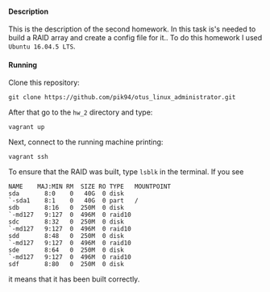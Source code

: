 #### Description
This is the description of the second homework. In this task is's needed to build 
a RAID array and create a config file for it..
To do this homework I used ```Ubuntu 16.04.5 LTS```.

#### Running
Clone this repository:
```shell script
git clone https://github.com/pik94/otus_linux_administrator.git
```
After that go to the ```hw_2``` directory and type:
```shell script
vagrant up
```
Next, connect to the running machine printing:
```shell script
vagrant ssh
```
To ensure that the RAID was built, type ```lsblk``` in the terminal. If you see
```shell script
NAME    MAJ:MIN RM  SIZE RO TYPE   MOUNTPOINT
sda       8:0    0   40G  0 disk   
`-sda1    8:1    0   40G  0 part   /
sdb       8:16   0  250M  0 disk   
`-md127   9:127  0  496M  0 raid10 
sdc       8:32   0  250M  0 disk   
`-md127   9:127  0  496M  0 raid10 
sdd       8:48   0  250M  0 disk   
`-md127   9:127  0  496M  0 raid10 
sde       8:64   0  250M  0 disk   
`-md127   9:127  0  496M  0 raid10 
sdf       8:80   0  250M  0 disk  
```
it means that it has been built correctly.